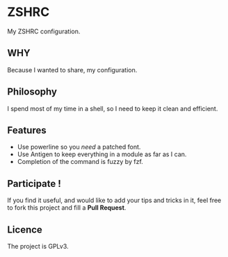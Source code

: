 ZSHRC
=====
My ZSHRC configuration.

## WHY
Because I wanted to share, my configuration.

## Philosophy
I spend most of my time in a shell, so I need to keep it clean and efficient.

## Features
- Use powerline so you *need* a patched font.
- Use Antigen to keep everything in a module as far as I can.
- Completion of the command is fuzzy by fzf.

## Participate !
If you find it useful, and would like to add your tips and tricks in it,
feel free to fork this project and fill a __Pull Request__.

## Licence
The project is GPLv3.
